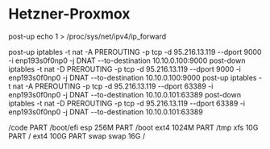 # Hetzner-Proxmox

post-up echo 1 > /proc/sys/net/ipv4/ip_forward

post-up iptables -t nat -A PREROUTING -p tcp -d 95.216.13.119 --dport 9000 -i enp193s0f0np0 -j DNAT --to-destination 10.10.0.100:9000
post-down iptables -t nat -D PREROUTING -p tcp -d 95.216.13.119 --dport 9000 -i enp193s0f0np0 -j DNAT --to-destination 10.10.0.100:9000
post-up iptables -t nat -A PREROUTING -p tcp -d 95.216.13.119 --dport 63389 -i enp193s0f0np0 -j DNAT --to-destination 10.10.0.101:63389 
post-down iptables -t nat -D PREROUTING -p tcp -d 95.216.13.119 --dport 63389 -i enp193s0f0np0 -j DNAT --to-destination 10.10.0.101:63389 

/code
PART  /boot/efi esp 256M
PART  /boot  ext4  1024M
PART  /tmp xfs    10G
PART  /     ext4  100G
PART swap  swap 16G
/

